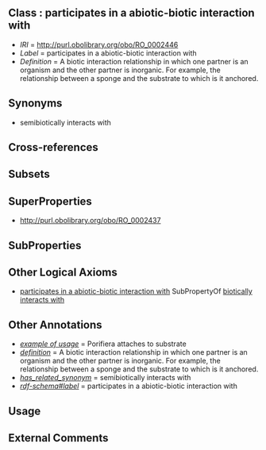 
## Class : participates in a abiotic-biotic interaction with

 * *IRI* = http://purl.obolibrary.org/obo/RO_0002446
 * *Label* = participates in a abiotic-biotic interaction with
 * *Definition* = A biotic interaction relationship in which one partner is an organism and the other partner is inorganic. For example, the relationship between a sponge and the substrate to which is it anchored.

## Synonyms

 * semibiotically interacts with

## Cross-references


## Subsets


## SuperProperties

 * <http://purl.obolibrary.org/obo/RO_0002437>

## SubProperties


## Other Logical Axioms

 * [participates in a abiotic-biotic interaction with](../../RO/46/RO_0002446.md) SubPropertyOf [biotically interacts with](../../RO/37/RO_0002437.md)

## Other Annotations

 * *[example of usage](../../IAO/12/IAO_0000112.md)* = Porifiera attaches to substrate
 * *[definition](../../IAO/15/IAO_0000115.md)* = A biotic interaction relationship in which one partner is an organism and the other partner is inorganic. For example, the relationship between a sponge and the substrate to which is it anchored.
 * *[has_related_synonym](../../ym/oboInOwl#hasRelatedSynonym.md)* = semibiotically interacts with
 * *[rdf-schema#label](../../el/rdf-schema#label.md)* = participates in a abiotic-biotic interaction with

## Usage


## External Comments

